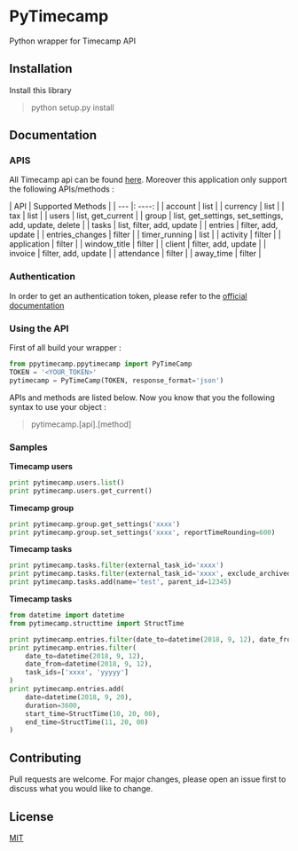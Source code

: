 # PyTimecamp
Python wrapper for Timecamp API

## Installation

Install this library
> python setup.py install

## Documentation

### APIS

All Timecamp api can be found [here](https://github.com/timecamp/timecamp-api).
Moreover this application only support the following APIs/methods :

| API | Supported Methods |
| --- |: ----: |
| account | list |
| currency | list |
| tax | list |
| users | list, get_current |
| group | list, get_settings, set_settings, add, update, delete |
| tasks | list, filter, add, update |
| entries | filter, add, update |
| entries_changes | filter |
| timer_running | list |
| activity | filter |
| application | filter |
| window_title | filter |
| client | filter, add, update |
| invoice | filter, add, update |
| attendance | filter |
| away_time | filter |

### Authentication

In order to get an authentication token, please refer to the [official documentation](https://github.com/timecamp/timecamp-api#authentication)

### Using the API

First of all build your wrapper :
```python
from ppytimecamp.ppytimecamp import PyTimeCamp
TOKEN = '<YOUR_TOKEN>'
pytimecamp = PyTimeCamp(TOKEN, response_format='json')
```

APIs and methods are listed below. Now you know that you the following syntax to use your object :

> pytimecamp.[api].[method]

### Samples

**Timecamp users**
```python
print pytimecamp.users.list()
print pytimecamp.users.get_current()
```
**Timecamp group**
```python
print pytimecamp.group.get_settings('xxxx')
print pytimecamp.group.set_settings('xxxx', reportTimeRounding=600)
```
**Timecamp tasks**
```python
print pytimecamp.tasks.filter(external_task_id='xxxx')
print pytimecamp.tasks.filter(external_task_id='xxxx', exclude_archived=0)
print pytimecamp.tasks.add(name='test', parent_id=12345)
```
**Timecamp tasks**
```python
from datetime import datetime
from pytimecamp.structtime import StructTime

print pytimecamp.entries.filter(date_to=datetime(2018, 9, 12), date_from=datetime(2018, 9, 12))
print pytimecamp.entries.filter(
    date_to=datetime(2018, 9, 12),
    date_from=datetime(2018, 9, 12),
    task_ids=['xxxx', 'yyyyy']
)
print pytimecamp.entries.add(
    date=datetime(2018, 9, 20),
    duration=3600,
    start_time=StructTime(10, 20, 00),
    end_time=StructTime(11, 20, 00)
)
```


## Contributing
Pull requests are welcome. For major changes, please open an issue first to discuss what you would like to change.

## License
[MIT](https://choosealicense.com/licenses/mit/)